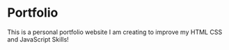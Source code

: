 # Portfolio 

This is a personal portfolio website I am creating to improve my HTML CSS and JavaScript Skills!
